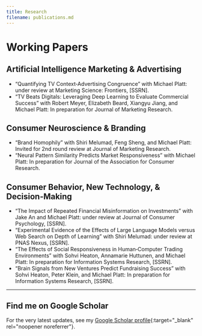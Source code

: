 ```yaml
---
title: Research
filename: publications.md
---
```


# Working Papers

## Artificial Intelligence Marketing & Advertising
- “Quantifying TV Context‑Advertising Congruence” with Michael Platt: under review at Marketing Science: Frontiers, [SSRN].
- “TV Beats Digitals: Leveraging Deep Learning to Evaluate Commercial Success” with Robert Meyer, Elizabeth Beard, Xiangyu Jiang, and Michael Platt: In preparation for Journal of Marketing Research.

## Consumer Neuroscience & Branding
- “Brand Homophily” with Shiri Melumad, Feng Sheng, and Michael Platt: Invited for 2nd round review at Journal of Marketing Research.
- “Neural Pattern Similarity Predicts Market Responsiveness” with Michael Platt: In preparation for Journal of the Association for Consumer Research.

## Consumer Behavior, New Technology, & Decision‑Making
- “The Impact of Repeated Financial Misinformation on Investments” with Jake An and Michael Platt: under review at Journal of Consumer Psychology, [SSRN].
- “Experimental Evidence of the Effects of Large Language Models versus Web Search on Depth of Learning” with Shiri Melumad: under review at PNAS Nexus, [SSRN].
- “The Effects of Social Responsiveness in Human‑Computer Trading Environments” with Sohvi Heaton, Annamarie Huttunen, and Michael Platt: In preparation for Information Systems Research, [SSRN].
- “Brain Signals from New Ventures Predict Fundraising Success” with Sohvi Heaton, Peter Klein, and Michael Platt: In preparation for Information Systems Research, [SSRN].	

---

## Find me on Google Scholar

For the very latest updates, see my [Google Scholar profile](https://scholar.google.com/citations?hl=ko&user=x0S_vSgAAAAJ&view_op=list_works&sortby=pubdate){:target="_blank" rel="noopener noreferrer"}.
